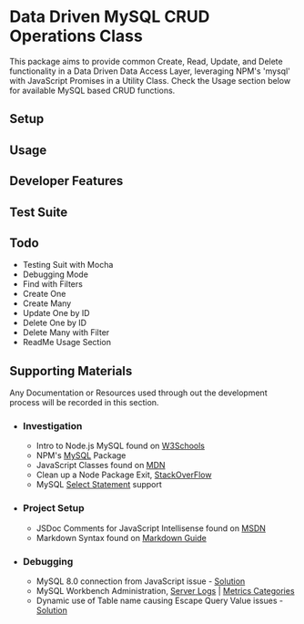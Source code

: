 # Data Driven MySQL CRUD Operations Class
This package aims to provide common Create, Read, Update, and Delete functionality in a Data Driven Data Access Layer, leveraging NPM's 'mysql' with JavaScript Promises in a Utility Class. Check the Usage section below for available MySQL based CRUD functions. 
## Setup
## Usage
## Developer Features
## Test Suite
## Todo
- Testing Suit with Mocha
- Debugging Mode
- Find with Filters
- Create One
- Create Many 
- Update One by ID
- Delete One by ID
- Delete Many with Filter
- ReadMe Usage Section
## Supporting Materials
Any Documentation or Resources used through out the development process will be recorded in this section.
- ### Investigation
    - Intro to Node.js MySQL found on [W3Schools](https://www.w3schools.com/nodejs/nodejs_mysql.asp)
    - NPM's [MySQL](https://www.npmjs.com/package/mysql#performing-queries) Package 
    - JavaScript Classes found on [MDN](https://developer.mozilla.org/en-US/docs/Web/JavaScript/Reference/Classes)
    - Clean up a Node Package Exit, [StackOverFlow](https://stackoverflow.com/questions/14031763/doing-a-cleanup-action-just-before-node-js-exits)
    - MySQL [Select Statement](https://dev.mysql.com/doc/refman/5.6/en/select.html) support 
- ### Project Setup
    - JSDoc Comments for JavaScript Intellisense found on [MSDN](https://docs.microsoft.com/en-us/visualstudio/ide/create-jsdoc-comments-for-javascript-intellisense?view=vs-2015)
    - Markdown Syntax found on [Markdown Guide](https://www.markdownguide.org/basic-syntax/)
- ### Debugging
    - MySQL 8.0 connection from JavaScript issue - [Solution](https://stackoverflow.com/questions/50093144/mysql-8-0-client-does-not-support-authentication-protocol-requested-by-server)
    - MySQL Workbench Administration, [Server Logs](https://dev.mysql.com/doc/workbench/en/wb-mysql-connections-navigator-instance-server-logs.html) | [Metrics Categories](https://dev.mysql.com/doc/mysql-em-plugin/en/myoem-metrics.html)
    - Dynamic use of Table name causing Escape Query Value issues - [Solution](https://developer.mozilla.org/en-US/docs/Web/JavaScript/Reference/Template_literals) 


